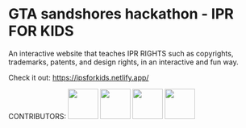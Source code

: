 # GTA sandshores hackathon - IPR FOR KIDS
An interactive website that teaches IPR RIGHTS such as copyrights, trademarks, patents, and design rights, in an interactive and fun way.

Check it out: https://ipsforkids.netlify.app/


CONTRIBUTORS: 
[<img src="https://github.com/deepesh1793.png" width="60px;"/>](https://github.com/deepesh1793)
[<img src="https://github.com/gokul-sreenath.png" width="60px;"/>](https://github.com/gokul-sreenath)
[<img src="https://github.com/Anishabhi.png" width="60px;"/>](https://github.com/Anishabhi)
[<img src="https://github.com/aaronegeorge.png" width="60px;"/>](https://github.com/aaronegeorge)





